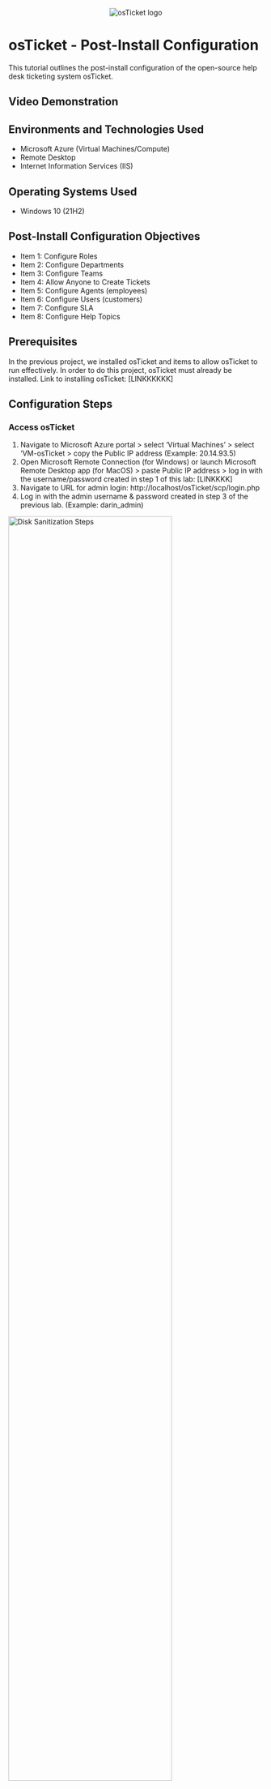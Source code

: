 <p align="center">
<img src="https://i.imgur.com/Clzj7Xs.png" alt="osTicket logo"/>
</p>

<h1>osTicket - Post-Install Configuration</h1>
This tutorial outlines the post-install configuration of the open-source help desk ticketing system osTicket.<br />


<h2>Video Demonstration</h2>


<h2>Environments and Technologies Used</h2>

- Microsoft Azure (Virtual Machines/Compute)
- Remote Desktop
- Internet Information Services (IIS)

<h2>Operating Systems Used </h2>

- Windows 10</b> (21H2)

<h2>Post-Install Configuration Objectives</h2>

- Item 1: Configure Roles
- Item 2: Configure Departments
- Item 3: Configure Teams
- Item 4: Allow Anyone to Create Tickets
- Item 5: Configure Agents (employees)
- Item 6: Configure Users (customers)
- Item 7: Configure SLA
- Item 8: Configure Help Topics

<h2>Prerequisites</h2>

In the previous project, we installed osTicket and items to allow osTicket to run effectively. In order to do this project, osTicket must already be installed. Link to installing osTicket: [LINKKKKKK]

<h2>Configuration Steps</h2>

<h3>Access osTicket</h3>

1. Navigate to Microsoft Azure portal > select ‘Virtual Machines’ > select ‘VM-osTicket > copy the Public IP address (Example: 20.14.93.5)
2. Open Microsoft Remote Connection (for Windows) or launch Microsoft Remote Desktop app (for MacOS) > paste Public IP address > log in with the username/password created in step 1 of this lab: [LINKKKK]
3. Navigate to URL for admin login:  http://localhost/osTicket/scp/login.php
4. Log in with the admin username & password created in step 3 of the previous lab. (Example: darin_admin)

<img src="https://i.imgur.com/DJmEXEB.png" height="80%" width="80%" alt="Disk Sanitization Steps"/>
<img src="https://i.imgur.com/DJmEXEB.png" height="80%" width="80%" alt="Disk Sanitization Steps"/>

<br>

<h3>Admin vs Agent Portal</h3>

<p>Within osTicket, there is both an Admin Portal and an Agent Portal. We're going to be working with both portals.</p>

<p>The Admin Portal is designed for administrators to manage the osTicket ticketing system. It provides access to various administrative functions such as configuring support queues, managing staff members and permissions, and customizing system settings to efficiently handle and resolve customer support tickets.</p>

<p>The agent portal within osTicket is a web-based interface designed for support agents or staff members. It allows agents to access and manage support tickets assigned to them, communicate with customers, update ticket statuses, and collaborate with other agents to provide timely and effective customer support within the osTicket ticketing system.</p>

<br>

<h3>Item 1: Configure Roles</h3>

<strong>What are roles in osTicket?</strong>

<p>According to osTicket:</p>
  <p>"Roles are the permissions granted to Agents per Department that they have access to. Each Role has a set of permissions that can be checked/unchecked for agents given that Role in association with a Department they have access to. An unlimited number of roles can be created and assigned to Agents with access to various departments." -osTicket</p>
  
  osTicket documentation on Roles: https://docs.osticket.com/en/latest/Admin/Agents/Roles.html
  
  <p>We’re going to create a role called ‘Supreme Admin' and anyone with this title of Supreme Admin has access to do literally anything.</p>
  
  1. Navigate to 'Admin Panel' within osTicket > Select 'Agents' > Select 'Roles' > Select 'Add a New Role'
  2. Give the name: 'Supreme Admin' > Navigate to ‘Permissions’ tab
  3. For the fun of it, we’re going to allow them to do everything: Check all the boxes [X] under the ‘Tickets’, ‘Tabs’, and ‘Knowledge Base’ > select 'Add Role'

<img src="https://i.imgur.com/DJmEXEB.png" height="80%" width="80%" alt="Disk Sanitization Steps"/>
<img src="https://i.imgur.com/DJmEXEB.png" height="80%" width="80%" alt="Disk Sanitization Steps"/>

<br>

<h3>Item 2: Configure Departments</h3>

<Strong>What are Departments in osTicket?</strong>

<p>In osTicket, departments are organizational units or groups that are created to manage and categorize support tickets based on different criteria. They represent different areas or teams within an organization that handle specific types of inquiries or provide support for distinct products or services. Tickets can be assigned to specific departments, allowing for efficient routing and distribution of tickets to the appropriate teams or individuals for effective resolution.</p>

osTicket documentation on Departments: https://docs.osticket.com/en/latest/Admin/Agents/Departments.html

1. Navigate to Admin Panel > Select 'Agents' > Select 'Departments' > Select 'Add a New Department'
2. Give the name: 'System Administrators' 
3. There’s many settings inside of here, including SLA. We haven’t configured SLA yet so we’ll leave these default settings. At the bottom of the screen, select “Create Dept”

<img src="https://i.imgur.com/DJmEXEB.png" height="80%" width="80%" alt="Disk Sanitization Steps"/>
<img src="https://i.imgur.com/DJmEXEB.png" height="80%" width="80%" alt="Disk Sanitization Steps"/>

<br>

<h3>Item 3: Configure Teams</h3>

<Strong>What are Teams in osTicket?</strong>

<p>According to osTicket, "Teams allow you to pull Agents from different Departments and organize them to handle a specific issue or user via a Help Topic or Ticket Filter." Essentially, if you have many Departments and you want to pool the best technicians from each Department to solve a particular issue, you can do so by creating a Team within osTicket.</p>

osTicket documentation on Teams: https://docs.osticket.com/en/latest/Admin/Agents/Teams.html

1. Navigate to 'Admin Panel' > Select 'Agents' > Select 'Teams' > Select 'Add a New Team'
2. We’re going to create a Level I Support and a Level II Support. Since Level I was automatically generated, we’re going to create Level II. We can add ourselves as part of the team for fun. 

<img src="https://i.imgur.com/DJmEXEB.png" height="80%" width="80%" alt="Disk Sanitization Steps"/>
<img src="https://i.imgur.com/DJmEXEB.png" height="80%" width="80%" alt="Disk Sanitization Steps"/>

<br>

<h3>Item 4: Allow Anyone to Create Tickets</h3>

<p>We're going to alter the settings so that anyone can create a ticket, even anonymously. No one requires special authentication or permissions to create a ticket.</p>

1. Navigate to 'Admin Panel' > select 'Settings' > select 'User'
2. Make the sure the following is unchecked: [ ] “Require registration and login to create tickets”

<img src="https://i.imgur.com/DJmEXEB.png" height="80%" width="80%" alt="Disk Sanitization Steps"/>
<img src="https://i.imgur.com/DJmEXEB.png" height="80%" width="80%" alt="Disk Sanitization Steps"/>

<br>

<h3>Item 5: Configure Agents (employees)</h3>

<strong>What are Agents in osTicket?</strong>

<p>According to osTicket, "Agents are given access to the help desk with the intent to respond and resolve the tickets." Agents are essentially the front-line employees/workers that solve technical issues and answer tickets.</p>

osTicket documentation on Agents: https://docs.osticket.com/en/latest/Admin/Agents/Agents.html

1. Navigate to 'Admin Panel' > select 'Agents' > select 'Add a New Agent'
2. For example purposes:

- Name: Jane Doe
- Email: janedoe@osticket.com
- username: jane.doe

3. Password setting: 

- select 'Set Password' > Uncheck [ ] ‘Send the agent a password reset email’
- set password: 'Password1' > Uncheck [ ]  ‘Require password change at next login’ > select ‘Set’

4. Navigate to other tabs > 'Access' > Department: 'System Administrators' & Role: 'Supreme Admin' & Extended Access: 'Level II Support' > select 'Create' 

<img src="https://i.imgur.com/DJmEXEB.png" height="80%" width="80%" alt="Disk Sanitization Steps"/>
<img src="https://i.imgur.com/DJmEXEB.png" height="80%" width="80%" alt="Disk Sanitization Steps"/>

<br>

5. Navigate to 'Admin Panel' > select 'Agents' > select 'Add a New Agent'
6. For example purposes:

- Name: John Doe
- Email: johnedoe@osticket.com
- username: john.doe


7. Password setting:

- select 'Set Password' > Uncheck [ ] ‘Send the agent a password reset email’
- set password: 'Password1' > Uncheck [ ] ‘Require password change at next login’ > select ‘Set’

8. Navigate to other tabs > 'Access' > Department: 'Support' & Role: 'View Only' & Extended Access: 'Support' > select 'Create'

<img src="https://i.imgur.com/DJmEXEB.png" height="80%" width="80%" alt="Disk Sanitization Steps"/>
<img src="https://i.imgur.com/DJmEXEB.png" height="80%" width="80%" alt="Disk Sanitization Steps"/>

<br>

<h3>Item 6: Configure Users (customers)</h3>

<Strong>What are Users?</strong>

<p>According to osTicket, "Users are the ticket owners of the tickets in the help desk. When a ticket is created in the help desk, the user is associated with their email address in the User Directory of the help desk." Users are the people who are experienching technical difficulties and require assistance from agents.</p>

osTicket documentation on Users: https://docs.osticket.com/en/latest/Agent/Users/User%20Directory.html

1. Navigate to 'Agent Portal'
2. Select 'Users' > Select 'Add a New User'
3. For example purposes:

- Email: karen@osticket.com
- Name: Karen Karen

<img src="https://i.imgur.com/DJmEXEB.png" height="80%" width="80%" alt="Disk Sanitization Steps"/>

4. Navigate back to 'Users' > Select 'Add a New User'
5. For example purposes:

- Email: ken@osticket.com
- Name: Ken Ken

<img src="https://i.imgur.com/DJmEXEB.png" height="80%" width="80%" alt="Disk Sanitization Steps"/>
<img src="https://i.imgur.com/DJmEXEB.png" height="80%" width="80%" alt="Disk Sanitization Steps"/>

<br>

<h3>Item 7: Configure SLA</h3>

<Strong>What are SLAs?</strong>

<p>SLA stands for Service Level Agreement. They are meant to outline the agreed-upon levels of service that an IT department or service provider commits to deliver to its customers or end-users. These agreements typically cover areas such as response times, uptime, availability, resolution times, and other performance metrics, ensuring that IT services align with business needs and expectations. SLAs in IT help establish accountability, define service quality standards, and provide a basis for measuring and improving IT service delivery.</p>

<p>According to osTicket, "SLA Plans or Service Level Agreements, are unlimited in osTicket. The purpose of the SLA Plan is to provide a length of time in which the help desk Administrator expects tickets to be closed."</p>
  
  osTicket documentation on SLAs: https://docs.osticket.com/en/latest/Admin/Manage/SLA%20Plans.html
  
  1. Navigate to 'Admin Panel' > select 'Manage' > select 'SLA' > select 'Add a New SLA Plan'
  2. Name: 'SEV-A'

<p>In this example, SEV-A is meant to symbolize a top-priority SLA ticket that has significant business impact if not resolved. An example of a SEV-A ticket would be the entire western region's computers going down or a malware attack leaking user and company private information.</p>

- Time period: '24/7'

<p>This means that this ticket should be solved as soon as possible within the time scope set in the next section. This means that is a ticket comes in even on the weekend, it must be resolved within the time frame created below.</p>

- Hour setting: '1 hour'

<p>1 hour to solve a ticket is highly unreasonable. However, in this example, it's meant to depict how soon the ticket should be resolved or the time span granted to resolve the ticket. Since SEV-A is the most crucial type of ticket, it should be solved as soon as possible. Thus, if a SEV-A ticket came in Saturday morning 8am, it should be resolved by Saturday morning 9am.</p>

- select 'Add Plan'

3. Select 'Add new SLA Plan' 
4. Name: 'SEV-B'

- Time period: '24/7'
- Hour setting: '4 hours'

<p>SEV-B is similar to SEV-A. It has medium to high priority. In this example, due to the 24/7 setting, if a ticket came in even on the weekend such as Saturday afternoon 12pm, it should be resolved by Saturday afternoon 4pm.</p>

- select 'Add Plan'

5. Select 'Add new SLA Plan'
6. Name: 'SEV-C'

- Time period: '8 hours, Monday-Friday (normal business days)
- Hour setting: '8 hours'
  
<p>This is an example of a ticket that is less urgent. If a ticket came in on the weekend, it wouldn't have to be resolved until the following business day. If a ticket came in Monday afternoon at 4pm, and the office closes at 5pm, then there'd be 7 hours remaining the following business day to resolve the ticket.</p>

<img src="https://i.imgur.com/DJmEXEB.png" height="80%" width="80%" alt="Disk Sanitization Steps"/>
<img src="https://i.imgur.com/DJmEXEB.png" height="80%" width="80%" alt="Disk Sanitization Steps"/>

<br>

<h3>Item 8: Configure Help Topics</h3>

<strong>What are Help Topics?</Strong>

<p>Help Topics are essentially common issues that may arise. Help Topics are created to help end-users/customers communicate the technical difficulties they're facing. According to osTicket, "Help Topics will help streamline your end-user’s help desk experience to ensure proper assignment and prompt response to the ticket...Help Topics will determine what Department the ticket is routed to which will determine which Agents have access to the ticket. The Help Topic also can determine other configurations of the ticket, such as the ticket’s SLA (or Service Level Agreement) and priority of a ticket, i.e. Emergency to Low."
  
  osTicket documentation on Help Topics: https://docs.osticket.com/en/latest/Admin/Manage/Help%20Topic.html
  
  <p>Karen and Ken, the users we just created, can choose what they need help with when filling out tickets on their end.</p>
  
  1. Navigate to 'Admin Panel' > select 'Manage' > select 'Help Topics' > select 'Add a New Help Topic'
  2. We will create the following Help Topics, leave all default settings:

- Business Critical Outage
- Personal Computer Issues
- Equipment Request
- Password Reset

<img src="https://i.imgur.com/DJmEXEB.png" height="80%" width="80%" alt="Disk Sanitization Steps"/>
<img src="https://i.imgur.com/DJmEXEB.png" height="80%" width="80%" alt="Disk Sanitization Steps"/>
<img src="https://i.imgur.com/DJmEXEB.png" height="80%" width="80%" alt="Disk Sanitization Steps"/>
<img src="https://i.imgur.com/DJmEXEB.png" height="80%" width="80%" alt="Disk Sanitization Steps"/>

<p>Side note: It's possible to do email configuration inside of osTicket so that users can send an email and/or fill out a form. Doing so will automatically generate a ticket for Agents to access/answer. However, that won't be covered in this project.</p>

<p>Now that we have installed osTicket and configured inside of it, it is time to create tickets and examine ticket lifecycles: [LINKKK]</p>


  




  
  

